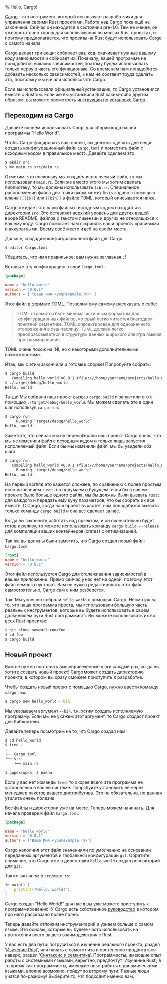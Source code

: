 % Hello, Cargo!

[Cargo][cratesio] - это инструмент, который используют разработчики для
управления своими Rust проектами. Работа над Cargo пока ещё не закончена.
Сейчас он находится в состоянии pre-1.0. Тем не менее, он уже
достаточно хорош для использования во многих Rust проектах, и поэтому
предполагается, что проекты на Rust будут использовать Cargo с самого начала.

[cratesio]: http://doc.crates.io

Cargo делает три вещи: собирает ваш код, скачивает нужные вашему коду
зависимости и собирает их. Поначалу, вашей программе не понадобится никаких
зависимостей, поэтому будем использовать только первую часть его функционала. Со
временем нам понадобится добавить несколько зависимостей, и нам не составит
труда сделать это, поскольку мы начали использовать Cargo.

Если вы использовали официальный установщик, то Cargo установился вместе с
Rust'ом. Если же вы установили Rust каким-либо другим образом, вы можете
посмотреть [инструкции по установке Cargo][cargoreadme].

[cargoreadme]: https://github.com/rust-lang/cargo#installing-cargo-from-nightlies

## Переходим на Cargo

Давайте начнём использовать Cargo для сборки кода нашей программы "Hello World".

Чтобы Cargo-фицировать ваш проект, вы должны сделать две вещи: создать
конфигурационный файл `Cargo.toml` и поместить файл с исходным кодом в
правильное место. Давайте сделаем это:

```bash
$ mkdir src
$ mv main.rs src/main.rs
```

Отметим, что поскольку мы создаём исполняемый файл, то мы использовали
`main.rs`. Если же вместо этого мы хотим сделать библиотеку, то мы должны
использовать `lib.rs`. Специальное расположение файла для точки входа может быть
задано с помощью ключа [`[[lib]]` или `[[bin]]`][crates-custom] в файле TOML,
который описывается ниже.

[crates-custom]: http://doc.crates.io/manifest.html#configuring-a-target

Cargo ожидает что ваши файлы с исходным кодом находятся в директории `src`. Это
оставляет верхний уровень для других вещей вроде README, файлов с текстом
лицензии и других не относящихся к вашему коду. Cargo помогает нам сохранять
наши проекты красивыми и аккуратными. Всему своё место и всё на своём месте.

Дальше, создадим конфигурационный файл для Cargo:

```bash
$ editor Cargo.toml
```

Убедитесь, что имя правильное: вам нужна заглавная `C`!

Вставьте эту конфигурацию в свой `Cargo.toml`:

```toml
[package]

name = "hello_world"
version = "0.0.1"
authors = [ "Ваше имя <you@example.ru>" ]
```

Этот файл в формате [TOML][toml]. Позволим ему самому рассказать о себе:

> TOML стремится быть минималистичным форматом для конфигурационных файлов,
> который легко читается благодаря понятной семантике. TOML спроектирован для
> однозначного отображения в хэш-таблицу. TOML должен легко преобразовываться в
> структуры данных широкого спектра языков программирования.

TOML очень похож на INI, но с некоторыми дополнительными возможностями.

[toml]: https://github.com/toml-lang/toml

Итак, мы с этим закончили и готовы к сборке! Попробуйте собрать:

```bash
$ cargo build
   Compiling hello_world v0.0.1 (file:///home/yourname/projects/hello_world)
$ ./target/debug/hello_world
Hello, world!
```

Та-да! Мы собрали наш проект вызвав `cargo build` и запустили его с помощью
`./target/debug/hello_world`. Мы можем сделать это в один шаг используя `cargo
run`:

```bash
$ cargo run
     Running `target/debug/hello_world`
Hello, world!
```

Заметьте, что сейчас мы не пересобирали наш проект. Cargo понял, что мы не
изменили файл с исходным кодом и только лишь запустил исполняемый файл. Если бы
мы изменили файл, мы бы увидели оба шага:

```bash
$ cargo run
   Compiling hello_world v0.0.1 (file:///home/yourname/projects/hello_world)
     Running `target/debug/hello_world`
Hello, world!
```

На первый взгляд это кажется сложнее, по сравнению с более простым использованием
`rustc`, но подумаем о будущем: если бы в нашем проекте было больше одного
файла, мы бы должны были вызвать `rustc` для каждого и передать ему кучу
параметров, что бы собрать их все вместе. С Cargo, когда наш проект вырастет,
нам понадобится вызвать только команду `cargo build` и она всё сделает за нас.

Когда вы закончите работать над проектом, и он окончательно будет готов к релизу,
то можете использовать команду `cargo build --release` для компиляции ваших
контейнеров (crates) с оптимизацией.

Так же вы должны были заметить, что Cargo создал новый файл: `Cargo.lock`.

```toml
[root]
name = "hello_world"
version = "0.0.1"
```

Этот файл используется Cargo для отслеживания зависимостей в вашем приложении.
Прямо сейчас у нас нет ни одной, поэтому этот файл немного пустоват. Вам не
нужно редактировать этот файл самостоятельно, Cargo сам с ним разберётся.

Так! Мы успешно собрали `hello_world` с помощью Cargo. Несмотря на то, что наша
программа проста, мы использовали большую часть реальных инструментов, которые
вы будете использовать в своём дальнейшем пути Rust программиста. Вы можете
использовать их во всех Rust проектах:

```bash
$ git clone someurl.com/foo
$ cd foo
$ cargo build
```

## Новый проект

Вам не нужно повторять вышеприведённые шаги каждый раз, когда вы хотите создать
новый проект! Cargo может создать директорию проекта, в котором вы сразу сможете
приступить к разработке.

Чтобы создать новый проект с помощью Cargo, нужно ввести команду `cargo new`:

```bash
$ cargo new hello_world --bin
```

Мы указываем аргумент `--bin`, т.к. хотим создать исполняемую программу. Если мы
не укажем этот аргумент, то Cargo создаст проект для библиотеки.

Давайте теперь посмотрим на то, что Cargo создал нам:

```bash
$ cd hello_world
$ tree .
.
├── Cargo.toml
└── src
    └── main.rs

1 директория, 2 файла
```

Если у вас нет команды `tree`, то скорее всего эта программа не установлена в
вашей системе. Попробуйте установить её через менеджер пакетов вашего
дистрибутива. Это не обязательно, но данная утилита очень полезна.

Все файлы и директории уже на месте. Теперь можем начинать. Для начала проверим
файл `Cargo.toml`:

```toml
[package]

name = "hello_world"
version = "0.0.1"
authors = ["Ваше Имя <you@example.ru>"]
```

Cargo наполнил этот файл значениями по умолчанию на основании переданных
аргументов и глобальной конфигурации `git`. Обратите внимание, что Cargo уже в
директории `hello_world` создал репозиторий для `git`.

Также заглянем в `src/main.rs`:

```rust
fn main() {
    println!("Hello, world!");
}
```

Cargo создал "Hello World!" для нас и вы уже можете приступить к
программированию! У Cargo есть собственное [руководство][guide] в котором
про него рассказано более полно.

[guide]: http://doc.crates.io/guide.html

Теперь давайте отложим инструментарий и узнаем больше о самом языке. Это основы,
которые вы будете часто использовать на протяжении всего вашего взаимодействия с
Rust.

У вас есть два пути: погрузиться в изучение реального проекта, раздел ‘[Изучение
Rust][learnrust]’, или начать с самого низа и постепенно продвигаться наверх,
раздел ‘[Синтаксис и семантика][syntax]’. Программисты, имеющие опыт работы с
системными языками, вероятно, предпочтут ‘Изучение Rust‘, в то время как
программисты, имеющие опыт работы с динамическими языками, вполне возможно,
пойдут по второму пути. Разные люди учатся по-разному! Выберите то, что подходит
именно вам.

[learnrust]: learn-rust.html
[syntax]: syntax-and-semantics.html
